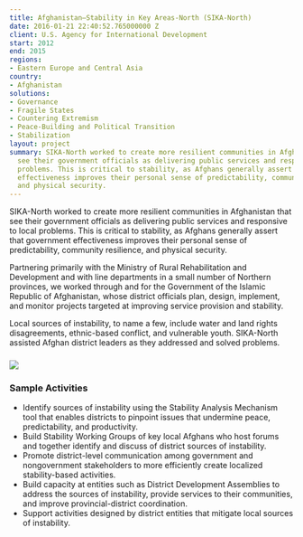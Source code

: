 ```yaml
---
title: Afghanistan—Stability in Key Areas-North (SIKA-North)
date: 2016-01-21 22:40:52.765000000 Z
client: U.S. Agency for International Development
start: 2012
end: 2015
regions:
- Eastern Europe and Central Asia
country:
- Afghanistan
solutions:
- Governance
- Fragile States
- Countering Extremism
- Peace-Building and Political Transition
- Stabilization
layout: project
summary: SIKA-North worked to create more resilient communities in Afghanistan that
  see their government officials as delivering public services and responsive to local
  problems. This is critical to stability, as Afghans generally assert that government
  effectiveness improves their personal sense of predictability, community resilience,
  and physical security.
---
```


SIKA-North worked to create more resilient communities in Afghanistan that see their government officials as delivering public services and responsive to local problems. This is critical to stability, as Afghans generally assert that government effectiveness improves their personal sense of predictability, community resilience, and physical security.

Partnering primarily with the Ministry of Rural Rehabilitation and Development and with line departments in a small number of Northern provinces, we worked through and for the Government of the Islamic Republic of Afghanistan, whose district officials plan, design, implement, and monitor projects targeted at improving service provision and stability.

Local sources of instability, to name a few, include water and land rights disagreements, ethnic-based conflict, and vulnerable youth. SIKA-North assisted Afghan district leaders as they addressed and solved problems.

###  ![][1]

###  Sample Activities

* Identify sources of instability using the Stability Analysis Mechanism tool that enables districts to pinpoint issues that undermine peace, predictability, and productivity.
* Build Stability Working Groups of key local Afghans who host forums and together identify and discuss of district sources of instability.
* Promote district-level communication among government and nongovernment stakeholders to more efficiently create localized stability-based activities.
* Build capacity at entities such as District Development Assemblies to address the sources of instability, provide services to their communities, and improve provincial-district coordination.
* Support activities designed by district entities that mitigate local sources of instability.

[1]: https://assetify-dai.com/projects/sikanorth1.jpg
